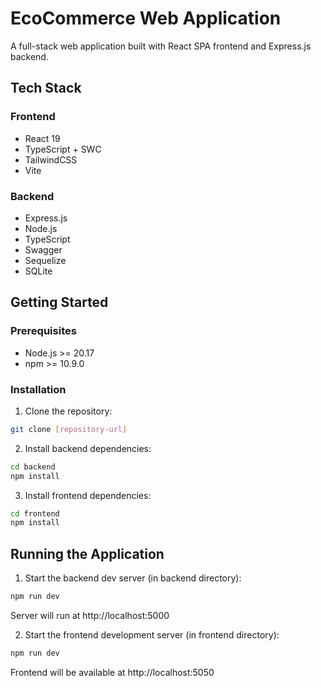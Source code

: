 # EcoCommerce Web Application

A full-stack web application built with React SPA frontend and Express.js backend.

## Tech Stack

### Frontend

-   React 19
-   TypeScript + SWC
-   TailwindCSS
-   Vite

### Backend

-   Express.js
-   Node.js
-   TypeScript
-   Swagger
-   Sequelize
-   SQLite

## Getting Started

### Prerequisites

-   Node.js >= 20.17
-   npm >= 10.9.0

### Installation

1. Clone the repository:

```bash
git clone [repository-url]
```

2. Install backend dependencies:

```bash
cd backend
npm install
```

3. Install frontend dependencies:

```bash
cd frontend
npm install
```

## Running the Application

1. Start the backend dev server (in backend directory):

```bash
npm run dev
```

Server will run at http://localhost:5000

2. Start the frontend development server (in frontend directory):

```bash
npm run dev
```

Frontend will be available at http://localhost:5050
